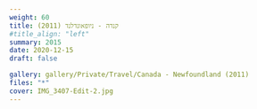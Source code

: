 ```yaml
---
weight: 60
title: קנדה - ניופאונדלנד (2011)
#title_align: "left"
summary: 2015
date: 2020-12-15
draft: false

gallery: gallery/Private/Travel/Canada - Newfoundland (2011)
files: "*"
cover: IMG_3407-Edit-2.jpg
---
```

